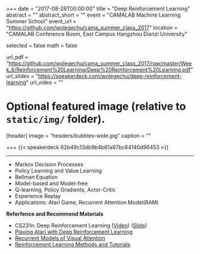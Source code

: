 +++
date = "2017-08-28T00:00:00"
title = "Deep Reinforcement Learning"
abstract = ""
abstract_short = ""
event = "CAMALAB Machine Learning Summer School"
event_url = "https://github.com/wolegechu/cama_summer_class_2017"
location = "CAMALAB Conference Room, East Campus Hangzhou Dianzi University"

selected = false
math = false

url_pdf = "https://github.com/wolegechu/cama_summer_class_2017/raw/master/Week_6/Reinforcement%20Learning/Deep%20Reinforcement%20Learning.pdf"
url_slides = "https://speakerdeck.com/wolegechu/deep-reinforcement-learning"
url_video = ""

# Optional featured image (relative to `static/img/` folder).
[header]
image = "headers/bubbles-wide.jpg"
caption = ""

+++
{{< speakerdeck 62b49c13db9b4b61a97bc64140d96453 >}}

---
- Markov Decision Processes
- Policy Learning and Value Learning
- Bellman Equation
- Model-based and Model-free
- Q-learning, Policy Gradients, Actor-Critic
- Experience Replay
- Applications: Atari Game, Recurrent Attention Model(RAM)

**Referfence and Recommend Materials**

- CS231n: Deep Reinforcement Learning ([Video](https://www.youtube.com/watch?v=lvoHnicueoE&index=14&list=PLC1qU-LWwrF64f4QKQT-Vg5Wr4qEE1Zxk)) ([Slide](http://cs231n.stanford.edu/slides/2017/cs231n_2017_lecture14.pdf))
- [Playing Atari with Deep Reinforcement Learning](https://arxiv.org/abs/1312.5602)
- [Recurrent Models of Visual Attention](https://arxiv.org/abs/1406.6247)
- [Reinforcement Learning Methods and Tutorials](https://github.com/MorvanZhou/Reinforcement-learning-with-tensorflow)
